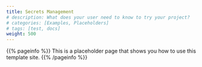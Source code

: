 ```yaml
---
title: Secrets Management
# description: What does your user need to know to try your project?
# categories: [Examples, Placeholders]
# tags: [test, docs]
weight: 500
---
```


{{% pageinfo %}}
This is a placeholder page that shows you how to use this template site.
{{% /pageinfo %}}